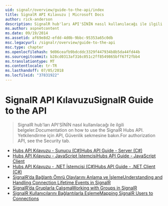 ```yaml
---
uid: signalr/overview/guide-to-the-api/index
title: SignalR API Kılavuzu | Microsoft Docs
author: rick-anderson
description: SignalR hub'ları API'SİNİN nasıl kullanılacağı ile ilgili belgeler. Yetkilendirme için API, Güvenlik sekmesine bakın.
ms.author: aspnetcontent
ms.date: 09/19/2014
ms.assetid: af69e8d2-efdd-4d0b-9bbc-95353a65c0db
msc.legacyurl: /signalr/overview/guide-to-the-api
msc.type: chapter
ms.openlocfilehash: 9d06ceafb9bdcddc3329f447934b8b5da44fd44b
ms.sourcegitcommit: b28cd0313af316c051c2ff8549865bff67f2fbb4
ms.translationtype: MT
ms.contentlocale: tr-TR
ms.lasthandoff: 07/05/2018
ms.locfileid: "37831922"
---
```

<a name="signalr-guide-to-the-api"></a><span data-ttu-id="9a5d7-104">SignalR API Kılavuzu</span><span class="sxs-lookup"><span data-stu-id="9a5d7-104">SignalR Guide to the API</span></span>
====================
> <span data-ttu-id="9a5d7-105">SignalR hub'ları API'SİNİN nasıl kullanılacağı ile ilgili belgeler.</span><span class="sxs-lookup"><span data-stu-id="9a5d7-105">Documentation on how to use the SignalR Hubs API.</span></span> <span data-ttu-id="9a5d7-106">Yetkilendirme için API, Güvenlik sekmesine bakın.</span><span class="sxs-lookup"><span data-stu-id="9a5d7-106">For authorization API, see the Security tab.</span></span>


- [<span data-ttu-id="9a5d7-107">Hubs API Kılavuzu - Sunucu (C#)</span><span class="sxs-lookup"><span data-stu-id="9a5d7-107">Hubs API Guide - Server (C#)</span></span>](hubs-api-guide-server.md)
- [<span data-ttu-id="9a5d7-108">Hubs API Kılavuzu - JavaScript İstemcisi</span><span class="sxs-lookup"><span data-stu-id="9a5d7-108">Hubs API Guide - JavaScript Client</span></span>](hubs-api-guide-javascript-client.md)
- [<span data-ttu-id="9a5d7-109">Hubs API Kılavuzu - .NET İstemcisi (C#)</span><span class="sxs-lookup"><span data-stu-id="9a5d7-109">Hubs API Guide - .NET Client (C#)</span></span>](hubs-api-guide-net-client.md)
- [<span data-ttu-id="9a5d7-110">SignalR’da Bağlantı Ömrü Olaylarını Anlama ve İşleme</span><span class="sxs-lookup"><span data-stu-id="9a5d7-110">Understanding and Handling Connection Lifetime Events in SignalR</span></span>](handling-connection-lifetime-events.md)
- [<span data-ttu-id="9a5d7-111">SignalR’da Gruplarla Çalışma</span><span class="sxs-lookup"><span data-stu-id="9a5d7-111">Working with Groups in SignalR</span></span>](working-with-groups.md)
- [<span data-ttu-id="9a5d7-112">SignalR Kullanıcılarını Bağlantılarla Eşleme</span><span class="sxs-lookup"><span data-stu-id="9a5d7-112">Mapping SignalR Users to Connections</span></span>](mapping-users-to-connections.md)

